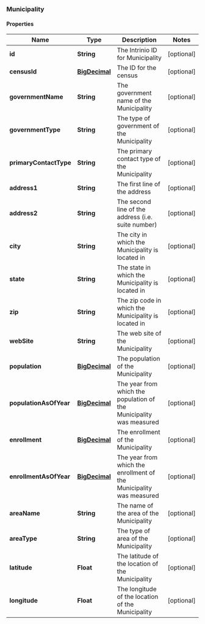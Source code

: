 
### Municipality

#### Properties
Name | Type | Description | Notes
------------ | ------------- | ------------- | -------------
**id** | **String** | The Intrinio ID for Municipality |  [optional]
**censusId** | [**BigDecimal**](BigDecimal.md) | The ID for the census |  [optional]
**governmentName** | **String** | The government name of the Municipality |  [optional]
**governmentType** | **String** | The type of government of the Municipality |  [optional]
**primaryContactType** | **String** | The primary contact type of the Municipality |  [optional]
**address1** | **String** | The first line of the address |  [optional]
**address2** | **String** | The second line of the address (i.e. suite number) |  [optional]
**city** | **String** | The city in which the Municipality is located in |  [optional]
**state** | **String** | The state in which the Municipality is located in |  [optional]
**zip** | **String** | The zip code in which the Municipality is located in |  [optional]
**webSite** | **String** | The web site of the Municipality |  [optional]
**population** | [**BigDecimal**](BigDecimal.md) | The population of the Municipality |  [optional]
**populationAsOfYear** | [**BigDecimal**](BigDecimal.md) | The year from which the population of the Municipality was measured |  [optional]
**enrollment** | [**BigDecimal**](BigDecimal.md) | The enrollment of the Municipality |  [optional]
**enrollmentAsOfYear** | [**BigDecimal**](BigDecimal.md) | The year from which the enrollment of the Municipality was measured |  [optional]
**areaName** | **String** | The name of the area of the Municipality |  [optional]
**areaType** | **String** | The type of area of the Municipality |  [optional]
**latitude** | **Float** | The latitude of the location of the Municipality |  [optional]
**longitude** | **Float** | The longitude of the location of the Municipality |  [optional]




